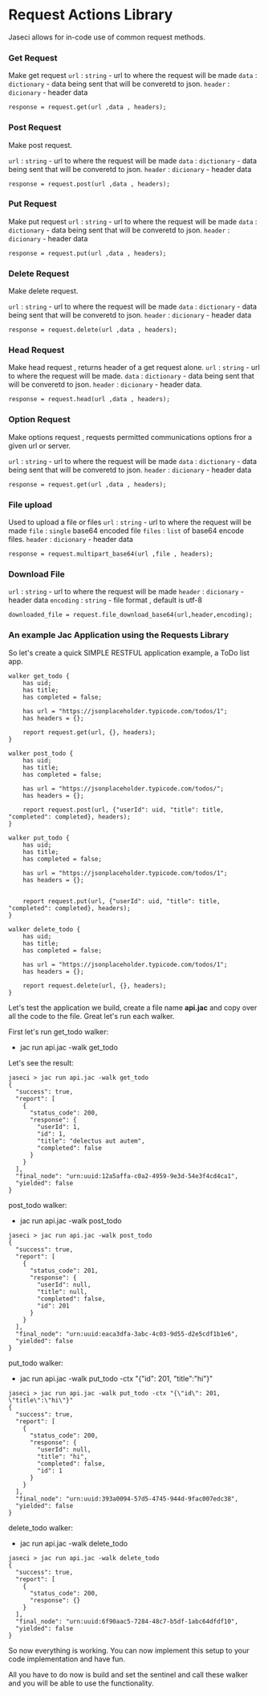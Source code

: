 # Request Actions Library

Jaseci allows for in-code use of common  request methods.

### Get Request

Make get request
`url` : `string`  - url to where the request will be made
`data` : `dictionary` - data being sent that will be converetd to json.
`header` : `dicionary` -  header data

```jac
response = request.get(url ,data , headers);
```

### Post Request

Make post request.

`url` : `string` - url to where the request will be made
`data` : `dictionary` - data being sent that will be converetd to json.
`header` : `dicionary` -  header data

```jac
response = request.post(url ,data , headers);
```
### Put Request

Make put request
`url` : `string`  - url to where the request will be made
`data` : `dictionary` - data being sent that will be converetd to json.
`header` : `dicionary` -  header data

```jac
response = request.put(url ,data , headers);
```

### Delete Request

Make delete request.

`url` : `string`  - url to where the request will be made
`data` : `dictionary` - data being sent that will be converetd to json.
`header` : `dicionary` -  header data

```jac
response = request.delete(url ,data , headers);
```

### Head Request

Make head request , returns header of  a get request alone.
`url` : `string`  - url to where the request will be made.
`data` : `dictionary` - data being sent that will be converetd to json.
`header` : `dicionary` -  header data.

```jac
response = request.head(url ,data , headers);
```

### Option Request

Make options request , requests permitted communications options fror a given url or server.

`url` : `string`  - url to where the request will be made
`data` : `dictionary` - data being sent that will be converetd to json.
`header` : `dicionary` -  header data

```jac
response = request.get(url ,data , headers);
```

### File upload

Used to upload a file or files
`url` : `string`  - url to where the request will be made
`file` : `single` base64 encoded file
`files` : `list` of base64 encode files.
`header` : `dicionary` -  header data

```jac
response = request.multipart_base64(url ,file , headers);
```

### Download File

`url` : `string`  - url to where the request will be made
`header` : `dicionary` -  header data
`encoding` : `string` - file format , default is utf-8

```jac
downloaded_file = request.file_download_base64(url,header,encoding);
```
### An example Jac Application using the Requests Library

So let's create a quick SIMPLE RESTFUL application example, a ToDo list app.
```
walker get_todo {
    has uid;
    has title;
    has completed = false;

    has url = "https://jsonplaceholder.typicode.com/todos/1";
    has headers = {};

    report request.get(url, {}, headers);
}

walker post_todo {
    has uid;
    has title;
    has completed = false;

    has url = "https://jsonplaceholder.typicode.com/todos/";
    has headers = {};

    report request.post(url, {"userId": uid, "title": title, "completed": completed}, headers);
}

walker put_todo {
    has uid;
    has title;
    has completed = false;

    has url = "https://jsonplaceholder.typicode.com/todos/1";
    has headers = {};


    report request.put(url, {"userId": uid, "title": title, "completed": completed}, headers);
}

walker delete_todo {
    has uid;
    has title;
    has completed = false;

    has url = "https://jsonplaceholder.typicode.com/todos/1";
    has headers = {};

    report request.delete(url, {}, headers);
}
```

Let's test the application we build, create a file name **api.jac** and copy over all the code to the file. Great let's run each walker.

First let's run get_todo walker:
* jac run api.jac -walk get_todo

Let's see the result:
```
jaseci > jac run api.jac -walk get_todo
{
  "success": true,
  "report": [
    {
      "status_code": 200,
      "response": {
        "userId": 1,
        "id": 1,
        "title": "delectus aut autem",
        "completed": false
      }
    }
  ],
  "final_node": "urn:uuid:12a5affa-c0a2-4959-9e3d-54e3f4cd4ca1",
  "yielded": false
}
```

post_todo walker:
* jac run api.jac -walk post_todo
```
jaseci > jac run api.jac -walk post_todo
{
  "success": true,
  "report": [
    {
      "status_code": 201,
      "response": {
        "userId": null,
        "title": null,
        "completed": false,
        "id": 201
      }
    }
  ],
  "final_node": "urn:uuid:eaca3dfa-3abc-4c03-9d55-d2e5cdf1b1e6",
  "yielded": false
}
```

put_todo walker:
* jac run api.jac -walk put_todo -ctx "{\"id\": 201, \"title\":\"hi\"}"

```
jaseci > jac run api.jac -walk put_todo -ctx "{\"id\": 201, \"title\":\"hi\"}"
{
  "success": true,
  "report": [
    {
      "status_code": 200,
      "response": {
        "userId": null,
        "title": "hi",
        "completed": false,
        "id": 1
      }
    }
  ],
  "final_node": "urn:uuid:393a0094-57d5-4745-944d-9fac007edc38",
  "yielded": false
}
```

delete_todo walker:
* jac run api.jac -walk delete_todo

```
jaseci > jac run api.jac -walk delete_todo
{
  "success": true,
  "report": [
    {
      "status_code": 200,
      "response": {}
    }
  ],
  "final_node": "urn:uuid:6f90aac5-7284-48c7-b5df-1abc64dfdf10",
  "yielded": false
}
```

So now everything is working. You can now implement this setup to your code implementation and have fun.

All you have to do now is build and set the sentinel and call these walker and you will be able to use the functionality.

